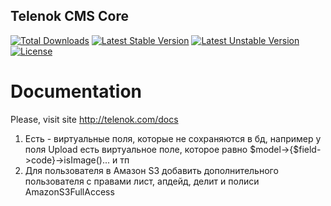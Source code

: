 ## Telenok CMS Core

[![Total Downloads](https://poser.pugx.org/telenok/core/downloads.svg)](https://packagist.org/packages/telenok/core)
[![Latest Stable Version](https://poser.pugx.org/telenok/core/v/stable.svg)](https://packagist.org/packages/telenok/core)
[![Latest Unstable Version](https://poser.pugx.org/telenok/core/v/unstable.svg)](https://packagist.org/packages/telenok/core)
[![License](https://poser.pugx.org/telenok/core/license.svg)](https://packagist.org/packages/telenok/core)


# Documentation

Please, visit site http://telenok.com/docs


1. Есть - виртуальные поля, которые не сохраняются в бд, например у поля Upload есть виртуальное поле, которое равно $model->{$field->code}->isImage()... и тп
2. Для пользователя в Амазон S3 добавить дополнительного пользователя с правами лист, апдейд, делит и полиси AmazonS3FullAccess